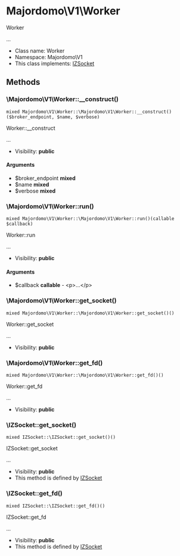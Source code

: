 Majordomo\V1\Worker
===============

Worker

...


* Class name: Worker
* Namespace: Majordomo\V1
* This class implements: [IZSocket](IZSocket.md)






Methods
-------


### \Majordomo\V1\Worker::__construct()

```
mixed Majordomo\V1\Worker::\Majordomo\V1\Worker::__construct()($broker_endpoint, $name, $verbose)
```

Worker::__construct

...

* Visibility: **public**

#### Arguments

* $broker_endpoint **mixed**
* $name **mixed**
* $verbose **mixed**



### \Majordomo\V1\Worker::run()

```
mixed Majordomo\V1\Worker::\Majordomo\V1\Worker::run()(callable $callback)
```

Worker::run

...

* Visibility: **public**

#### Arguments

* $callback **callable** - &lt;p&gt;...&lt;/p&gt;



### \Majordomo\V1\Worker::get_socket()

```
mixed Majordomo\V1\Worker::\Majordomo\V1\Worker::get_socket()()
```

Worker::get_socket

...

* Visibility: **public**



### \Majordomo\V1\Worker::get_fd()

```
mixed Majordomo\V1\Worker::\Majordomo\V1\Worker::get_fd()()
```

Worker::get_fd

...

* Visibility: **public**



### \IZSocket::get_socket()

```
mixed IZSocket::\IZSocket::get_socket()()
```

IZSocket::get_socket

...

* Visibility: **public**
* This method is defined by [IZSocket](IZSocket.md)



### \IZSocket::get_fd()

```
mixed IZSocket::\IZSocket::get_fd()()
```

IZSocket::get_fd

...

* Visibility: **public**
* This method is defined by [IZSocket](IZSocket.md)



